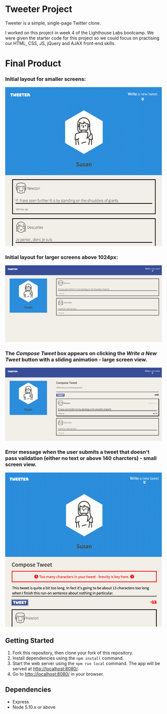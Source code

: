 # Tweeter Project

Tweeter is a simple, single-page Twitter clone.

I worked on this project in week 4 of the Lighthouse Labs bootcamp. We were given the starter code for this project so we could focus on practising our HTML, CSS, JS, jQuery and AJAX front-end skills. 

# Final Product

### Initial layout for smaller screens:
![Initial layout for smaller screens:](https://github.com/susan-wz/tweeter/blob/master/docs/Screenshot%202019-12-19%2014.05.19.png?raw=true)

### Initial layout for larger screens above 1024px:
![Initial layout for larger screens above 1024px:](https://github.com/susan-wz/tweeter/blob/master/docs/Screenshot%202019-12-19%2014.05.35.png?raw=true)

### The *Compose Tweet* box appears on clicking the *Write a New Tweet* button with a sliding animation - large screen view. 
![The *Compose Tweet* box appears on clicking the *Write a New Tweet* button with a sliding animation - large screen view. ](https://github.com/susan-wz/tweeter/blob/master/docs/Screenshot%202019-12-19%2014.05.49.png?raw=true)

### Error message when the user submits a tweet that doesn't pass validation (either no text or above 140 charcters) - small screen view.
![Error message when the user submits a tweet that doesn't pass validation (either no text or above 140 charcters) - small screen view.](https://github.com/susan-wz/tweeter/blob/master/docs/Screenshot%202019-12-19%2014.07.12.png?raw=true)

## Getting Started

1. Fork this repository, then clone your fork of this repository.
2. Install dependencies using the `npm install` command.
3. Start the web server using the `npm run local` command. The app will be served at <http://localhost:8080/>.
4. Go to <http://localhost:8080/> in your browser.

## Dependencies

- Express
- Node 5.10.x or above
